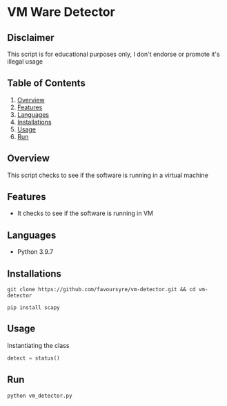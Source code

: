 # VM Ware Detector

## Disclaimer

This script is for educational purposes only, I don't endorse or promote it's illegal usage

## Table of Contents

1. [Overview](#overview)
2. [Features](#features)
3. [Languages](#languages)
4. [Installations](#installations)
5. [Usage](#usage)
6. [Run](#run)

## Overview

This script checks to see if the software is running in a virtual machine

## Features

- It checks to see if the software is running in VM

## Languages

- Python 3.9.7

## Installations

```shell
git clone https://github.com/favoursyre/vm-detector.git && cd vm-detector
```

```shell
pip install scapy
```

## Usage

Instantiating the class

```python
detect = status()
```

## Run

```shell
python vm_detector.py
```
